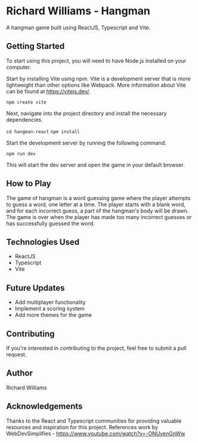 # Richard Williams - Hangman
A hangman game built using ReactJS, Typescript and Vite.

## Getting Started
To start using this project, you will need to have Node.js installed on your computer.

Start by installing Vite using npm. Vite is a development server that is more lightweight than other options like Webpack. More information about Vite can be found at https://vitejs.dev/.

`npm create vite`

Next, navigate into the project directory and install the necessary dependencies.

`cd hangman-react`
`npm install`

Start the development server by running the following command.

`npm run dev`

This will start the dev server and open the game in your default browser.

## How to Play
The game of hangman is a word guessing game where the player attempts to guess a word, one letter at a time. The player starts with a blank word, and for each incorrect guess, a part of the hangman's body will be drawn. The game is over when the player has made too many incorrect guesses or has successfully guessed the word.

## Technologies Used
* ReactJS
* Typescript
* Vite

## Future Updates
* Add multiplayer functionality
* Implement a scoring system
* Add more themes for the game

## Contributing
If you're interested in contributing to the project, feel free to submit a pull request.

## Author
Richard Williams

## Acknowledgements
Thanks to the React and Typescript communities for providing valuable resources and inspiration for this project.
References work by WebDevSimplifies - https://www.youtube.com/watch?v=-ONUyenGnWw